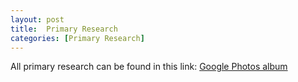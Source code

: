 ```yaml
---
layout: post
title:  Primary Research
categories: [Primary Research]
---
```


All primary research can be found in this link: [Google Photos album](https://photos.app.goo.gl/5QL2UJ8wvwMZXqMRA)